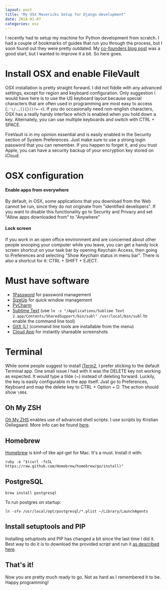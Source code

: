 ```yaml
---
layout: post
title: "My OSX Mavericks Setup for Django development"
date: 2014-01-07
categories: osx
---
```



I recently had to setup my machine for Python development from scratch. I had a couple of bookmarks of guides that run you through the process, but I soon found out they were pretty outdated. My [co-founders blog post](http://blog.kristian.io/django/2013/10/23/setting-up-os-x-mavericks-for-python-development.html) was a good start, but I wanted to improve it a bit. So here goes.



# Install OSX and enable FileVault

OSX installation is pretty straight forward. I did not fiddle with any advanced settings, except for region and keyboard configuration. Only suggestion I would have here is to use the US keyboard layout because special characters that are often used in programming are most easy to access (`;'\/.,[]{}()?=-+`). If you do occasionally need non-english characters, OSX has a really handy interface which is enabled when you hold down a key. Alternately, you can use multiple keyboards and switch with CTRL + SPACE.

FireVault is in my opinion essential and is easily enabled in the Security section of System Preferences. Just make sure to use a strong login password that you can remember. If you happen to forget it, and you trust Apple, you can have a security backup of your encryption key stored on iCloud.



# OSX configuration

#### Enable apps from everywhere

By default, in OSX, some applications that you download from the Web cannot be run, since they do not originate from "identified developers". If you want to disable this functionality go to Security and Privacy and set "Allow apps downloaded from" to "Anywhere"


#### Lock screen

If you work in an open office environment and are concerned about other people snooping your computer while you leave, you can get a handy lock screen shortcut on your task bar by opening Keychain Access, then going to Preferences and selecting "Show Keychain status in menu bar". There is also a shortcut for it: CTRL + SHIFT + EJECT.



# Must have software

* [1Password](https://agilebits.com/onepassword) for password management
* [SizeUp](http://www.irradiatedsoftware.com/sizeup/) for quick window management
* [PyCharm](http://www.jetbrains.com/pycharm/)
* [Sublime Text](http://www.sublimetext.com/) (use `ln -s "/Applications/Sublime Text 2.app/Contents/SharedSupport/bin/subl" /usr/local/bin/subl` to enable the command line tool)
* [GitX (L)](http://gitx.laullon.com/) (command line tools are installable from the menu)
* [Cloud App](http://getcloudapp.com/) for instantly shareable screenshots



# Terminal

While some people suggest to install [iTerm2](http://www.iterm2.com/), I prefer sticking to the default Terminal app. One small issue I had with it was the DELETE key not working as expected. It would type a tilde (~) instead of deleting forward. Luckily, the key is easily configurable in the app itself. Just go to Preferences, Keyboard and map the delete key to CTRL + Option + D. The action should show `\004`.

## Oh My ZSH

[Oh My ZHS](https://github.com/robbyrussell/oh-my-zsh) enables use of advanced shell scripts. I use scripts by Kristian Oellegaard. More info can be found [here](https://github.com/KristianOellegaard/zsh-plugins).


## Homebrew

[Homebrew](http://brew.sh/) is kinf-of like apt-get for Mac. It's a must. Install it with:


    ruby -e "$(curl -fsSL https://raw.github.com/Homebrew/homebrew/go/install)"


## PostgreSQL

    brew install postgresql


To run postgres on startup:

    ln -sfv /usr/local/opt/postgresql/*.plist ~/Library/LaunchAgents


## Install setuptools and PIP

Installing setuptools and PIP has changed a bit since the last time I did it. Best way to do it is to download the provided script and run it [as described here](http://www.pip-installer.org/en/latest/installing.html).


## That's it!

Now you are pretty much ready to go. Not as hard as I remembered it to be. Happy programming!

